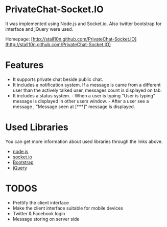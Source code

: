 PrivateChat-Socket.IO
=====================

It was implemented using Node.js and Socket.io. Also twitter bootstrap for interface and jQuery were used.

Homepage: [http://stall10n.github.com/PrivateChat-Socket.IO](http://stall10n.github.com/PrivateChat-Socket.IO)


Features
========

* It supports private chat beside public chat.
* It includes a notification system. If a message is came from a different user than the actively talked user, 
  messages count is displayed on tab.
* It includes a status system. 
       - When a user is typing "User is typing" message is displayed in other users window.
       - After a user see a message , "Message seen at [***]" message is displayed.


Used Libraries
=============

You can get more information about used libraries through the links above.

* [node.js](http://nodejs.org/)
* [socket.io](http://socket.io/)
* [Bootstrap](http://twitter.github.com/bootstrap/)
* [jQuery](http://jquery.com/)

TODOS
=====

* Prettify the client interface
* Make the client interface suitable for mobile devices
* Twitter & Facebook login
* Message storing on server side
